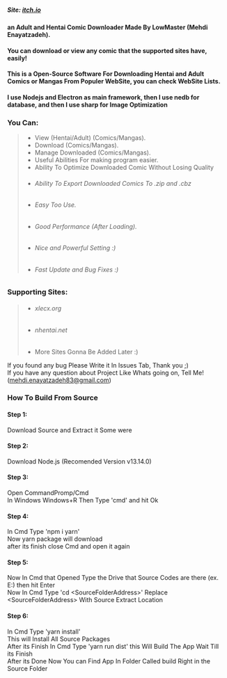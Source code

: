 ##### Site: [itch.io](https://lowmaster.itch.io/x-comic-downloader)
#### an Adult and Hentai Comic Downloader Made By LowMaster (Mehdi Enayatzadeh).
#### You can download or view any comic that the supported sites have, easily!

#### This is a Open-Source Software For Downloading Hentai and Adult Comics or Mangas From Populer WebSite, you can check WebSite Lists.
#### I use Nodejs and Electron as main framework, then I use nedb for database, and then I use sharp for Image Optimization

### You Can:
> - View (Hentai/Adult) (Comics/Mangas).
> - Download (Comics/Mangas).
> - Manage Downloaded (Comics/Mangas).
> - Useful Abilities For making program easier.
> - Ability To Optimize Downloaded Comic Without Losing Quality
> - ###### Ability To Export Downloaded Comics To .zip and .cbz
> - ###### Easy Too Use.
> - ###### Good Performance (After Loading).
> - ###### Nice and Powerful Setting :)
> - ###### Fast Update and Bug Fixes :)

### Supporting Sites:
> - ###### xlecx.org
> - ###### nhentai.net
> - More Sites Gonna Be Added Later :)

If you found any bug Please Write it In Issues Tab, Thank you ;)\
If you have any question about Project Like Whats going on, Tell Me! (mehdi.enayatzadeh83@gmail.com)

### How To Build From Source
#### Step 1:
Download Source and Extract it Some were
#### Step 2:
Download Node.js (Recomended Version v13.14.0)
#### Step 3:
Open CommandPromp/Cmd\
In Windows Windows+R Then Type 'cmd' and hit Ok
#### Step 4:
In Cmd Type 'npm i yarn'\
Now yarn package will download\
after its finish close Cmd and open it again
#### Step 5:
Now In Cmd that Opened Type the Drive that Source Codes are there (ex. E:) then hit Enter\
Now In Cmd Type 'cd \<SourceFolderAddress\>' Replace \<SourceFolderAddress\> With Source Extract Location
#### Step 6:
In Cmd Type 'yarn install'\
This will Install All Source Packages\
After its Finish In Cmd Type 'yarn run dist' this Will Build The App Wait Till its Finish\
After its Done Now You can Find App In Folder Called build Right in the Source Folder
